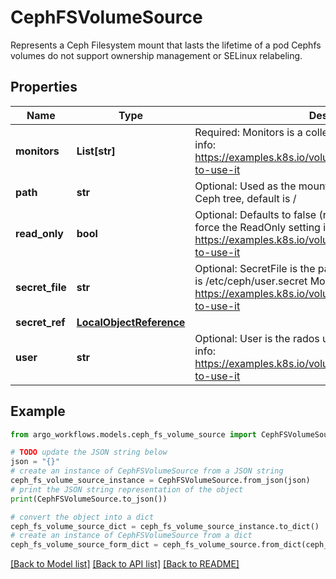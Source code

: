 # CephFSVolumeSource

Represents a Ceph Filesystem mount that lasts the lifetime of a pod Cephfs volumes do not support ownership management or SELinux relabeling.

## Properties

Name | Type | Description | Notes
------------ | ------------- | ------------- | -------------
**monitors** | **List[str]** | Required: Monitors is a collection of Ceph monitors More info: https://examples.k8s.io/volumes/cephfs/README.md#how-to-use-it | 
**path** | **str** | Optional: Used as the mounted root, rather than the full Ceph tree, default is / | [optional] 
**read_only** | **bool** | Optional: Defaults to false (read/write). ReadOnly here will force the ReadOnly setting in VolumeMounts. More info: https://examples.k8s.io/volumes/cephfs/README.md#how-to-use-it | [optional] 
**secret_file** | **str** | Optional: SecretFile is the path to key ring for User, default is /etc/ceph/user.secret More info: https://examples.k8s.io/volumes/cephfs/README.md#how-to-use-it | [optional] 
**secret_ref** | [**LocalObjectReference**](LocalObjectReference.md) |  | [optional] 
**user** | **str** | Optional: User is the rados user name, default is admin More info: https://examples.k8s.io/volumes/cephfs/README.md#how-to-use-it | [optional] 

## Example

```python
from argo_workflows.models.ceph_fs_volume_source import CephFSVolumeSource

# TODO update the JSON string below
json = "{}"
# create an instance of CephFSVolumeSource from a JSON string
ceph_fs_volume_source_instance = CephFSVolumeSource.from_json(json)
# print the JSON string representation of the object
print(CephFSVolumeSource.to_json())

# convert the object into a dict
ceph_fs_volume_source_dict = ceph_fs_volume_source_instance.to_dict()
# create an instance of CephFSVolumeSource from a dict
ceph_fs_volume_source_form_dict = ceph_fs_volume_source.from_dict(ceph_fs_volume_source_dict)
```
[[Back to Model list]](../README.md#documentation-for-models) [[Back to API list]](../README.md#documentation-for-api-endpoints) [[Back to README]](../README.md)



